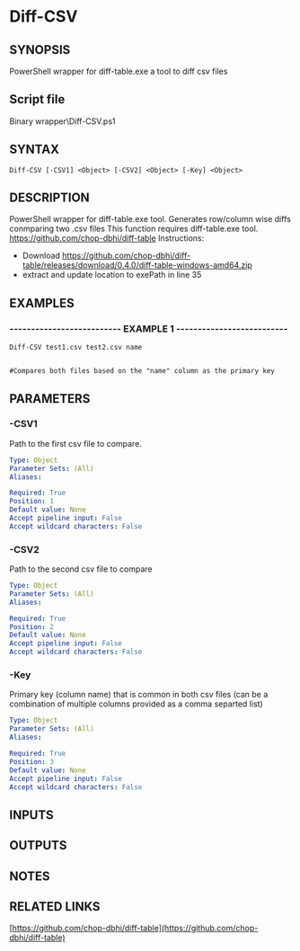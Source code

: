 # Diff-CSV

## SYNOPSIS
PowerShell wrapper for diff-table.exe a tool to diff csv files

## Script file
Binary wrapper\Diff-CSV.ps1

## SYNTAX

```
Diff-CSV [-CSV1] <Object> [-CSV2] <Object> [-Key] <Object>
```

## DESCRIPTION
PowerShell wrapper for diff-table.exe tool.
Generates row/column wise diffs conmparing two .csv files
This function requires diff-table.exe tool.
https://github.com/chop-dbhi/diff-table
Instructions:
- Download https://github.com/chop-dbhi/diff-table/releases/download/0.4.0/diff-table-windows-amd64.zip
- extract and update location to exePath in line 35

## EXAMPLES

### -------------------------- EXAMPLE 1 --------------------------
```
Diff-CSV test1.csv test2.csv name


#Compares both files based on the "name" column as the primary key
```
## PARAMETERS

### -CSV1
Path to the first csv file to compare.

```yaml
Type: Object
Parameter Sets: (All)
Aliases: 

Required: True
Position: 1
Default value: None
Accept pipeline input: False
Accept wildcard characters: False
```

### -CSV2
Path to the second csv file to compare

```yaml
Type: Object
Parameter Sets: (All)
Aliases: 

Required: True
Position: 2
Default value: None
Accept pipeline input: False
Accept wildcard characters: False
```

### -Key
Primary key (column name) that is common in both csv files (can be a combination of multiple columns provided as a comma separted list)

```yaml
Type: Object
Parameter Sets: (All)
Aliases: 

Required: True
Position: 3
Default value: None
Accept pipeline input: False
Accept wildcard characters: False
```

## INPUTS

## OUTPUTS

## NOTES

## RELATED LINKS

[https://github.com/chop-dbhi/diff-table](https://github.com/chop-dbhi/diff-table)



